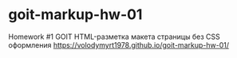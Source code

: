 # goit-markup-hw-01
Homework #1 GOIT
HTML-разметка макета страницы без CSS оформления
https://volodymyrt1978.github.io/goit-markup-hw-01/
